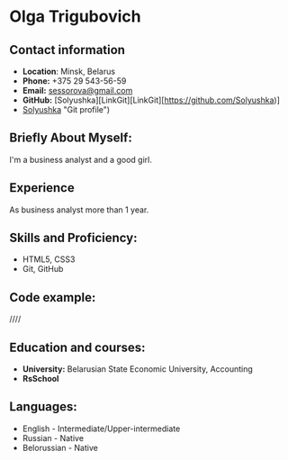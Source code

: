 # **Olga Trigubovich**

## **Contact information**
* **Location**: Minsk, Belarus
* **Phone:** +375 29 543-56-59
* **Email:** sessorova@gmail.com
* **GitHub:** [Solyushka][LinkGit][LinkGit][https://github.com/Solyushka)]
* [Solyushka](https://github.com/Solyushka) "Git profile")

## **Briefly About Myself:**
I'm a business analyst and a good girl.

## **Experience**
As business analyst more than 1 year.

## **Skills and Proficiency:**
* HTML5, CSS3
* Git, GitHub

## **Code example:**
////

## **Education and courses:**
* **University:** Belarusian State Economic University, Accounting
* **RsSchool**

## **Languages:**
* English - Intermediate/Upper-intermediate 
* Russian - Native
* Belorussian - Native
